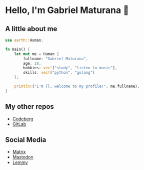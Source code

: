 # Hello, I'm Gabriel Maturana 👋

## A little about me

```rs
use earth::Human;

fn main() {
    let mut me = Human {
        fullname: "Gabriel Maturana",
        age: 18,
        hobbies: vec!["study", "listen to music"],
        skills: vec!["python", "golang"]
    };

    println!("I'm {}, welcome to my profile!", me.fullname);
}

```

## My other repos

- [Codeberg](https://codeberg.org/imMaturana)
- [GitLab](https://gitlab.com/imMaturana)

## Social Media

- [Matrix](https://matrix.to/#/@maturana:matrix.org)
- [Mastodon](https://mstdn.social/@maturana)
- [Lemmy](https://lemmy.ml/u/maturana)
